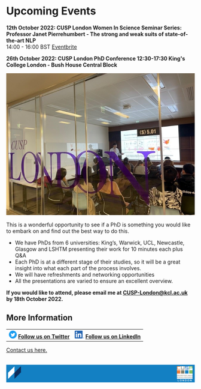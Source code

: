 # Upcoming Events


**12th October 2022: CUSP London Women In Science Seminar Series: Professor Janet Pierrehumbert - The strong and weak suits of state-of-the-art NLP** <br>
14:00 - 16:00 BST [Eventbrite](https://www.kcl.ac.uk/events/wis-seminar-series-the-strong-and-weak-suits-of-state-of-the-art-nlp)



**26th October 2022: CUSP London PhD Conference  12:30-17:30 King's College London - Bush House Central Block**


![Bowen3.jpg](./assets/Bowen3.jpg)


This is a wonderful opportunity to see if a PhD is something you would like to embark on and find out the best way to do this.<br>
* We have PhDs from 6 universities: King’s, Warwick, UCL, Newcastle, Glasgow and LSHTM presenting their work for 10 minutes each plus Q&A<br>
* Each PhD is at a different stage of their studies, so it will be a great insight into what each part of the process involves.<br>
* We will have refreshments and networking opportunities <br>
* All the presentations are varied to ensure an excellent overview.<br>

**If you would like to attend, please email me at CUSP-London@kcl.ac.uk by 18th October 2022.**
                                     

## More Information

<table border="0" cellspacing="0" cellpadding="0">
  <tr>
    <th>
<a href="https://twitter.com/cusplondon?lang=en"><img src="./assets/Twitterblue.svg" alt="Twitter" style="width:21px;height:21px;"></a>
<a href="https://twitter.com/cusplondon?lang=en">Follow us on Twitter</a>
    </th>
        <th>
<a href="https://www.linkedin.com/company/centre-for-urban-science-and-progress-london-cusp-london-king-s-college-london/"><img src="./assets/LI-In-Bug.png" alt="Linked In" style="height:21px;"></a>
<a href="https://www.linkedin.com/company/centre-for-urban-science-and-progress-london-cusp-london-king-s-college-london/)">Follow us on LinkedIn</a>
       </th>
   </tr>
</table>
  
[Contact us here.](./YouCanJoinUs.md)<br><br>

![CUSP London Logo](./assets/CUSPbanner_thin_03.png)
